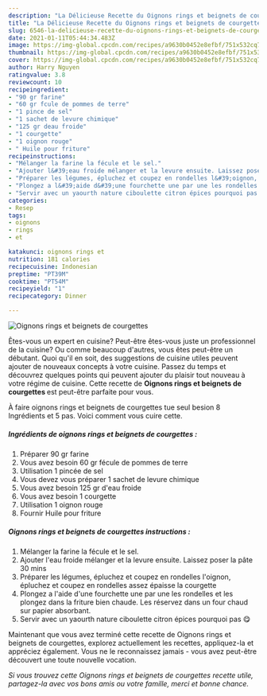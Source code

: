 ```yaml
---
description: "La Délicieuse Recette du Oignons rings et beignets de courgettes"
title: "La Délicieuse Recette du Oignons rings et beignets de courgettes"
slug: 6546-la-delicieuse-recette-du-oignons-rings-et-beignets-de-courgettes
date: 2021-01-11T05:44:34.483Z
image: https://img-global.cpcdn.com/recipes/a9630b0452e8efbf/751x532cq70/oignons-rings-et-beignets-de-courgettes-photo-principale-de-la-recette.jpg
thumbnail: https://img-global.cpcdn.com/recipes/a9630b0452e8efbf/751x532cq70/oignons-rings-et-beignets-de-courgettes-photo-principale-de-la-recette.jpg
cover: https://img-global.cpcdn.com/recipes/a9630b0452e8efbf/751x532cq70/oignons-rings-et-beignets-de-courgettes-photo-principale-de-la-recette.jpg
author: Harry Nguyen
ratingvalue: 3.8
reviewcount: 10
recipeingredient:
- "90 gr farine"
- "60 gr fcule de pommes de terre"
- "1 pince de sel"
- "1 sachet de levure chimique"
- "125 gr deau froide"
- "1 courgette"
- "1 oignon rouge"
- " Huile pour friture"
recipeinstructions:
- "Mélanger la farine la fécule et le sel."
- "Ajouter l&#39;eau froide mélanger et la levure ensuite. Laissez poser la pâte 30 mins"
- "Préparer les légumes, épluchez et coupez en rondelles l&#39;oignon, épluchez et coupez en rondelles assez épaisse la courgette"
- "Plongez a l&#39;aide d&#39;une fourchette une par une les rondelles et les plongez dans la friture bien chaude. Les réservez dans un four chaud sur papier absorbant."
- "Servir avec un yaourth nature ciboulette citron épices pourquoi pas 😋"
categories:
- Resep
tags:
- oignons
- rings
- et

katakunci: oignons rings et 
nutrition: 181 calories
recipecuisine: Indonesian
preptime: "PT39M"
cooktime: "PT54M"
recipeyield: "1"
recipecategory: Dinner

---
```



![Oignons rings et beignets de courgettes](https://img-global.cpcdn.com/recipes/a9630b0452e8efbf/751x532cq70/oignons-rings-et-beignets-de-courgettes-photo-principale-de-la-recette.jpg)

Êtes-vous un expert en cuisine? Peut-être êtes-vous juste un professionnel de la cuisine? Ou comme beaucoup d'autres, vous êtes peut-être un débutant. Quoi qu'il en soit, des suggestions de cuisine utiles peuvent ajouter de nouveaux concepts à votre cuisine. Passez du temps et découvrez quelques points qui peuvent ajouter du plaisir tout nouveau à votre régime de cuisine. Cette recette de <strong> Oignons rings et beignets de courgettes </strong> est peut-être parfaite pour vous.

<!--inarticleads1-->

À faire oignons rings et beignets de courgettes tue seul besion 8 Ingrédients et 5 pas. Voici comment vous cuire cette.

##### Ingrédients de oignons rings et beignets de courgettes :

1. Préparer 90 gr farine
1. Vous avez besoin 60 gr fécule de pommes de terre
1. Utilisation 1 pincée de sel
1. Vous devez vous préparer 1 sachet de levure chimique
1. Vous avez besoin 125 gr d&#39;eau froide
1. Vous avez besoin 1 courgette
1. Utilisation 1 oignon rouge
1. Fournir  Huile pour friture




<!--inarticleads2-->

##### Oignons rings et beignets de courgettes instructions :

1. Mélanger la farine la fécule et le sel.
1. Ajouter l&#39;eau froide mélanger et la levure ensuite. Laissez poser la pâte 30 mins
1. Préparer les légumes, épluchez et coupez en rondelles l&#39;oignon, épluchez et coupez en rondelles assez épaisse la courgette
1. Plongez a l&#39;aide d&#39;une fourchette une par une les rondelles et les plongez dans la friture bien chaude. Les réservez dans un four chaud sur papier absorbant.
1. Servir avec un yaourth nature ciboulette citron épices pourquoi pas 😋




<!--inarticleads1-->

<p>
Maintenant que vous avez terminé cette recette de Oignons rings et beignets de courgettes, explorez actuellement les recettes, appliquez-la et appréciez également. Vous ne le reconnaissez jamais - vous avez peut-être découvert une toute nouvelle vocation.
</p>

<p>
<i>Si vous trouvez cette Oignons rings et beignets de courgettes recette utile, partagez-la avec vos bons amis ou votre famille, merci et bonne chance.</i>
</p>
